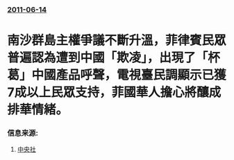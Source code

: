 ### [2011-06-14](/news/2011/06/14/index.md)

##### 
#  南沙群島主權爭議不斷升溫，菲律賓民眾普遍認為遭到中國「欺凌」，出現了「杯葛」中國產品呼聲，電視臺民調顯示已獲7成以上民眾支持，菲國華人擔心將釀成排華情緒。




### 信息来源:

1. [中央社](https://web.archive.org/web/20111208012708/http://www2.cna.com.tw/ShowNews/Detail.aspx?pNewsID=201106140220&pType0=aOPL&pTypeSel=0)
